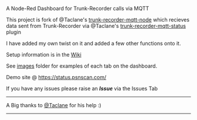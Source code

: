 A Node-Red Dashboard for Trunk-Recorder calls via MQTT

This project is fork of @Taclane's [trunk-recorder-mqtt-node](https://github.com/taclane/trunk-recorder-mqtt-node) which recieves data sent from Trunk-Recorder via @Taclane's [trunk-recorder-mqtt-status](https://github.com/taclane/trunk-recorder-mqtt-status) plugin

I have added my own twist on it and added a few other functions onto it.

Setup information is in the [Wiki](https://github.com/s3m1s0n1c/trunk-recorder-node-red-stats/wiki)

See [images](https://github.com/s3m1s0n1c/trunk-recorder-node-red-stats/images) folder for examples of each tab on the dashboard.

Demo site @ https://status.psnscan.com/

If you have any issues please raise an ***Issue*** via the Issues Tab


------------------------------------------------------------------------

A Big thanks to [@Taclane](https://github.com/taclane/) for his help :)

------------------------------------------------------------------------
